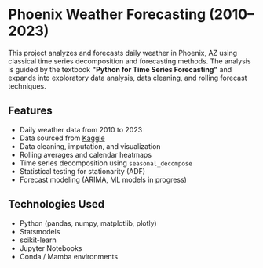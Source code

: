 # Phoenix Weather Forecasting (2010–2023)

This project analyzes and forecasts daily weather in Phoenix, AZ using classical time series decomposition and forecasting methods. The analysis is guided by the textbook **"Python for Time Series Forecasting"** and expands into exploratory data analysis, data cleaning, and rolling forecast techniques.

## Features

- Daily weather data from 2010 to 2023
- Data sourced from [Kaggle](https://www.kaggle.com/datasets/guillemservera/global-daily-climate-data)
- Data cleaning, imputation, and visualization
- Rolling averages and calendar heatmaps
- Time series decomposition using `seasonal_decompose`
- Statistical testing for stationarity (ADF)
- Forecast modeling (ARIMA, ML models in progress)

## Technologies Used

- Python (pandas, numpy, matplotlib, plotly)
- Statsmodels
- scikit-learn
- Jupyter Notebooks
- Conda / Mamba environments